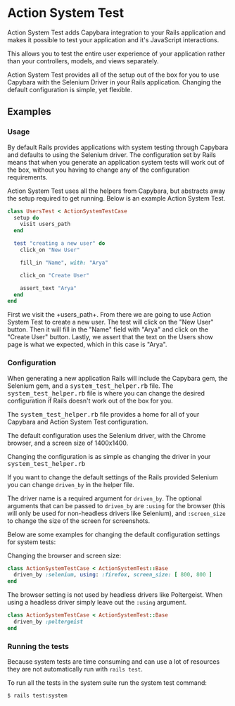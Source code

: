 # Action System Test

Action System Test adds Capybara integration to your Rails application and makes
it possible to test your application and it's JavaScript interactions.

This allows you to test the entire user experience of your application rather
than your controllers, models, and views separately.

Action System Test provides all of the setup out of the box for you to use
Capybara with the Selenium Driver in your Rails application. Changing the
default configuration is simple, yet flexible.

## Examples

### Usage

By default Rails provides applications with system testing through Capybara
and defaults to using the Selenium driver. The configuration set by Rails
means that when you generate an application system tests will work out of
the box, without you having to change any of the configuration requirements.

Action System Test uses all the helpers from Capybara, but abstracts away the
setup required to get running. Below is an example Action System Test.

```ruby
class UsersTest < ActionSystemTestCase
  setup do
    visit users_path
  end

  test "creating a new user" do
    click_on "New User"

    fill_in "Name", with: "Arya"

    click_on "Create User"

    assert_text "Arya"
  end
end
```

First we visit the +users_path+. From there we are going to use Action System
Test to create a new user. The test will click on the "New User" button. Then
it will fill in the "Name" field with "Arya" and click on the "Create User"
button. Lastly, we assert that the text on the Users show page is what we
expected, which in this case is "Arya".

### Configuration

When generating a new application Rails will include the Capybara gem, the
Selenium gem, and a <tt>system_test_helper.rb</tt> file. The
<tt>system_test_helper.rb</tt> file is where you can change the desired
configuration if Rails doesn't work out of the box for you.

The <tt>system_test_helper.rb</tt> file provides a home for all of your Capybara
and Action System Test configuration.

The default configuration uses the Selenium driver, with the Chrome browser,
and a screen size of 1400x1400.

Changing the configuration is as simple as changing the driver in your
<tt>system_test_helper.rb</tt>

If you want to change the default settings of the Rails provided Selenium
you can change `driven_by` in the helper file.

The driver name is a required argument for `driven_by`. The optional arguments
that can be passed to `driven_by` are `:using` for the browser (this will only
be used for non-headless drivers like Selenium), and `:screen_size` to change
the size of the screen for screenshots.

Below are some examples for changing the default configuration settings for
system tests:

Changing the browser and screen size:

```ruby
class ActionSystemTestCase < ActionSystemTest::Base
  driven_by :selenium, using: :firefox, screen_size: [ 800, 800 ]
end
```

The browser setting is not used by headless drivers like Poltergeist. When
using a headless driver simply leave out the `:using` argument.

```ruby
class ActionSystemTestCase < ActionSystemTest::Base
  driven_by :poltergeist
end
```

### Running the tests

Because system tests are time consuming and can use a lot of resources
they are not automatically run with `rails test`.

To run all the tests in the system suite run the system test command:

```
$ rails test:system
```
